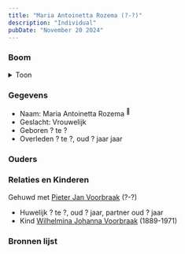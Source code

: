 ```yaml
---
title: "Maria Antoinetta Rozema (?-?)"
description: "Individual"
pubDate: "November 20 2024"
---
```


### Boom
<details><summary>Toon</summary>

![test](https://www.plantuml.com/plantuml/svg/hP9DQm8n48Rl-HM37deIrgwj7on-h2XKa8f8UvJPpTGDcmz98cB5_zweY_LGQ0yz9SoRcUUTcGoTH-jtIZ9N2hr5YmeopCkDDJlDnqOQ2zwYTa4YxLaXE44kR2xfUYUrzGTGf3AoxXfodYmPVzWIkwkQItGEZWm0KcCvsLKXybAJSqcYKEX-7s9sOkm15XUKO-oQKfkZ5GWZxOtGv3t2qdoImXgWWvSeYfeHt4hKf-aadiI1S_mG9Fa9abw6sM6T6UybzVemWC6TvigTb6lKV9rRurncWg7gqUbcO24ej0GprF1cZCqiOdcZHrs0-YIUFatJ_w5MqAIt9yw5tfo52srwfhMWBiMcy0UIqkm3yPRmBcH1KWcDC3C5wd3-uFOP_Z2Z5in7IsXsEbr8BN7ytVfZ6rx7AsXssqr8PLXOlbF1MhMUHgCopwg9VGUgfXgLEyQ6f7duZry0)
</details>

### Gegevens
- Naam: Maria Antoinetta Rozema <sup><a href="../s00243/" style="text-decoration:none" title="Archiefkaarten archiefnummer 30238 inventarisnummer 1917">:link:</a></sup>
- Geslacht: Vrouwelijk
- Geboren ? te ? 
- Overleden ? te ?, oud ? jaar jaar 

### Ouders

### Relaties en Kinderen

Gehuwd met [Pieter Jan Voorbraak](../i00009/) (?-?) 
- Huwelijk ? te ?, oud ? jaar, partner oud ? jaar 
- Kind [Wilhelmina Johanna Voorbraak](../i00006/) (1889-1971)

### Bronnen lijst